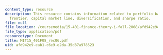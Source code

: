 ```yaml
---
content_type: resource
description: This resource contains information related to portfolio basics, efficient
  frontier, capital market line, diversification, and sharpe ratio.
file: null
file_location: /coursemedia/15-401-finance-theory-i-fall-2008/afd942e9eab1c6e9e2da35d37a978523_MIT15_401F08_rec06.pdf
file_type: application/pdf
resourcetype: Document
title: MIT15_401F08_rec06.pdf
uid: afd942e9-eab1-c6e9-e2da-35d37a978523
---
```

